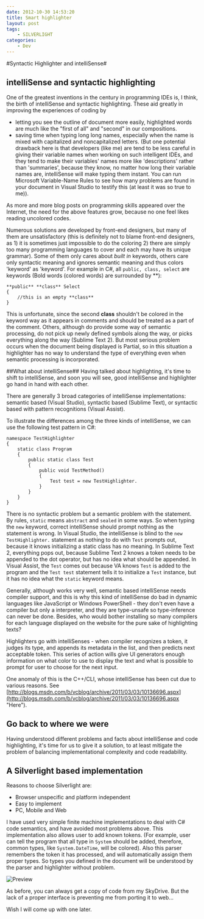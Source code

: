 ```yaml
---
date: 2012-10-30 14:53:20
title: Smart highlighter
layout: post
tags:
    - SILVERLIGHT
categories:
    - Dev
---
```

#Syntactic Highlighter and intelliSense#
## intelliSense and syntactic highlighting ##
One of the greatest inventions in the century in programming IDEs is, I think, the birth of intelliSense and syntactic highlighting. These aid greatly in improving the experiences of coding by 

- letting you see the outline of document more easily, highlighted words are much like the "first of all" and "second" in our compositions.
- saving time when typing long long names, especially when the name is mixed with capitalized and noncapitalized letters. (But one potential drawback here is that developers (like me) are tend to be less careful in giving their variable names when working on such intelligent IDEs, and they tend to make their variables' names more like 'descriptions' rather than 'summaries', because they know, no matter how long their variable names are, intelliSense will make typing them instant. You can run Microsoft Variable-Name Rules to see how many problems are found in your document in Visual Studio to testify this (at least it was so true to me)).


As more and more blog posts on programming skills appeared over the Internet, the need for the above features grow, because no one feel likes reading uncolored codes.

Numerous solutions are developed by front-end designers, but many of them are unsatisfactory (this is definitely not to blame front-end designers, as 1) it is sometimes just impossible to do the coloring 2) there are simply too many programming languages to cover and each may have its unique grammar). Some of them only cares about *built in* keywords, others care only syntactic meaning and ignores semantic meaning and thus colors 'keyword' as 'keyword'. For example in C#, all `public, class, select` are keywords (Bold words (colored words) are surrounded by **):

    **public** **class** Select
    {
        //this is an empty **class**
    }

This is unfortunate, since the second **class** shouldn't be colored in the keyword way as it appears in comments and should be treated as a part of the comment. Others, although do provide some way of semantic processing, do not pick up newly defined symbols along the way, or picks everything along the way (Sublime Text 2). But most serious problem occurs when the document being displayed is Partial, so in this situation a highlighter has no way to understand the type of everything even when semantic processing is incorporated.

##What about intelliSense##
Having talked about highlighting, it's time to shift to intelliSense, and soon you will see, good intelliSense and highlighter go hand in hand with each other.

There are generally 3 broad categories of intelliSense implementations: semantic based (Visual Studio), syntactic based (Sublime Text), or syntactic based with pattern recognitions (Visual Assist). 

To illustrate the differences among the three kinds of intelliSense, we can use the following test pattern in C#:

    namespace TestHighlighter
    {
        static class Program
        {
            public static class Test
            {
                public void TestMethod()
                {
                    Test test = new TestHighlighter.
                }
            }
        }
    }

There is no syntactic problem but a semantic problem with the statement. By rules, `static` means `abstract` and `sealed` in some ways. So when typing the `new` keyword, correct intelliSense should prompt nothing as the statement is wrong. In Visual Studio, the intelliSense is blind to the `new TestHighlighter.` statement as nothing to do with `Test` prompts out, because it knows initializing a static class has no meaning. In Sublime Text 2, everything pops out, because Sublime Text 2 knows a token needs to be appended to the dot operator, but has no idea what should be appended. In Visual Assist, the `Test` comes out because VA knows `Test` is added to the program and the `Test test` statement tells it to initialize a `Test` instance, but it has no idea what the `static` keyword means.

Generally, although works very well, semantic based intelliSense needs compiler support, and this is why this kind of intelliSense do bad in dynamic languages like JavaScript or Windows PowerShell - they don't even have a compiler but only a interpreter, and they are type-unsafe so type-inference can never be done. Besides, who would bother installing so many compilers for each language displayed on the website for the pure sake of highlighting texts?

Highlighters go with intelliSenses - when compiler recognizes a token, it judges its type, and appends its metadata in the list, and then predicts next acceptable token. This series of action wills give UI generators enough information on what color to use to display the text and what is possible to prompt for user to choose for the next input.

One anomaly of this is the C++/CLI, whose intelliSense has been cut due to various reasons. See [http://blogs.msdn.com/b/vcblog/archive/2011/03/03/10136696.aspx](http://blogs.msdn.com/b/vcblog/archive/2011/03/03/10136696.aspx "Here").

## Go back to where we were ##
Having understood different problems and facts about intelliSense and code highlighting, it's time for us to give it a solution, to at least mitigate the problem of balancing implementational complexity and code readability.

## A Silverlight based implementation ##
Reasons to choose Silverlight are:

- Browser unspecific and platform independent
- Easy to implement
- PC, Mobile and Web

I have used very simple finite machine implementations to deal with C# code semantics, and have avoided most problems above. This implementation also allows user to add known tokens. (For example, user can tell the program that all type in `System` should be added, therefore, common types, like `System.DateTime`, will be colored). Also this parser remembers the token it has processed, and will automatically assign them proper types. So types you defined in the document will be understood by the parser and highlighter without problem.

![Preview](http://b.hiphotos.baidu.com/album/s%3D1400%3Bq%3D90/sign=9aa516860fb30f24319ae807f8a5ea32/b17eca8065380cd7700f1f0aa144ad34588281c0.jpg)

As before, you can always get a copy of code from my SkyDrive. But the lack of a proper interface is preventing me from porting it to web...

Wish I will come up with one later.


